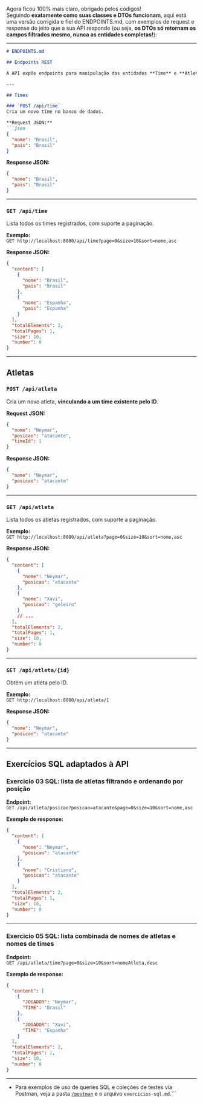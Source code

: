 Agora ficou 100% mais claro, obrigado pelos códigos!  
Seguindo **exatamente como suas classes e DTOs funcionam**, aqui está uma versão corrigida e fiel do ENDPOINTS.md, com exemplos de request e response do jeito que a sua API responde (ou seja, **os DTOs só retornam os campos filtrados mesmo, nunca as entidades completas!**):

---

```markdown
# ENDPOINTS.md

## Endpoints REST

A API expõe endpoints para manipulação das entidades **Time** e **Atleta**, utilizando DTOs para **retornar apenas os campos relevantes** (por exemplo, nome, posição, país). Alguns endpoints são inspirados diretamente em exercícios de SQL.

---

## Times

### `POST /api/time`
Cria um novo time no banco de dados.

**Request JSON:**
```json
{
  "nome": "Brasil",
  "pais": "Brasil"
}
```

**Response JSON:**
```json
{
  "nome": "Brasil",
  "pais": "Brasil"
}
```

---

### `GET /api/time`
Lista todos os times registrados, com suporte a paginação.

**Exemplo:**  
`GET http://localhost:8080/api/time?page=0&size=10&sort=nome,asc`

**Response JSON:**
```json
{
  "content": [
    {
      "nome": "Brasil",
      "pais": "Brasil"
    },
    {
      "nome": "Espanha",
      "pais": "Espanha"
    }
  ],
  "totalElements": 2,
  "totalPages": 1,
  "size": 10,
  "number": 0
}
```

---

## Atletas

### `POST /api/atleta`
Cria um novo atleta, **vinculando a um time existente pelo ID**.

**Request JSON:**
```json
{
  "nome": "Neymar",
  "posicao": "atacante",
  "timeId": 1
}
```

**Response JSON:**
```json
{
  "nome": "Neymar",
  "posicao": "atacante"
}
```

---

### `GET /api/atleta`
Lista todos os atletas registrados, com suporte a paginação.

**Exemplo:**  
`GET http://localhost:8080/api/atleta?page=0&size=10&sort=nome,asc`

**Response JSON:**
```json
{
  "content": [
    {
      "nome": "Neymar",
      "posicao": "atacante"
    },
    {
      "nome": "Xavi",
      "posicao": "goleiro"
    }
    // ...
  ],
  "totalElements": 2,
  "totalPages": 1,
  "size": 10,
  "number": 0
}
```

---

### `GET /api/atleta/{id}`
Obtém um atleta pelo ID.

**Exemplo:**  
`GET http://localhost:8080/api/atleta/1`

**Response JSON:**
```json
{
  "nome": "Neymar",
  "posicao": "atacante"
}
```

---

## Exercícios SQL adaptados à API

### Exercicio 03 SQL: lista de atletas filtrando e ordenando por posição

**Endpoint:**  
`GET /api/atleta/posicao?posicao=atacante&page=0&size=10&sort=nome,asc`

**Exemplo de response:**
```json
{
  "content": [
    {
      "nome": "Neymar",
      "posicao": "atacante"
    },
    {
      "nome": "Cristiano",
      "posicao": "atacante"
    }
  ],
  "totalElements": 2,
  "totalPages": 1,
  "size": 10,
  "number": 0
}
```

---

### Exercicio 05 SQL: lista combinada de nomes de atletas e nomes de times

**Endpoint:**  
`GET /api/atleta/time?page=0&size=10&sort=nomeAtleta,desc`

**Exemplo de response:**
```json
{
  "content": [
    {
      "JOGADOR": "Neymar",
      "TIME": "Brasil"
    },
    {
      "JOGADOR": "Xavi",
      "TIME": "Espanha"
    }
  ],
  "totalElements": 2,
  "totalPages": 1,
  "size": 10,
  "number": 0
}
```

---

- Para exemplos de uso de queries SQL e coleções de testes via Postman, veja a pasta [`/postman`](https://github.com/yuricapella/teamcubation-spring-data-exercicios/tree/main/postman) e o arquivo `exercicios-sql.md`.```
